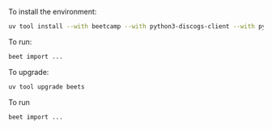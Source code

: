 To install the environment:

```bash
uv tool install --with beetcamp --with python3-discogs-client --with pylast --with pyacoustid --with requests --with pip beets
```

To run:

```bash
beet import ...
```

To upgrade:

```bash
uv tool upgrade beets
```


To run

```bash
beet import ...
```
